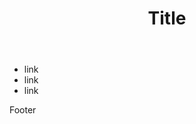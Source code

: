 <!doctype html>
<html lang="en-us">
<head>
    <meta charset="UTF-8">
    <meta name="description" content="Assignment portal for Dan Reeves in WDD 230: Web Frontend Development at Brigham Young University - Idaho">
    <meta name="viewport" content="width=device-width, initial-scale=1.0">
    <link rel="stylesheet" href="main.css">
    <script src="mainscript.js"></script>
</head>

<header>
<h1>Title</h1>
</header>

<body>
 <ul>
 <li>link</li>
 <li>link</li>
 <li>link</li>
 </ul>
</body>

<footer>
<p>Footer</p>
</footer>
</html>  